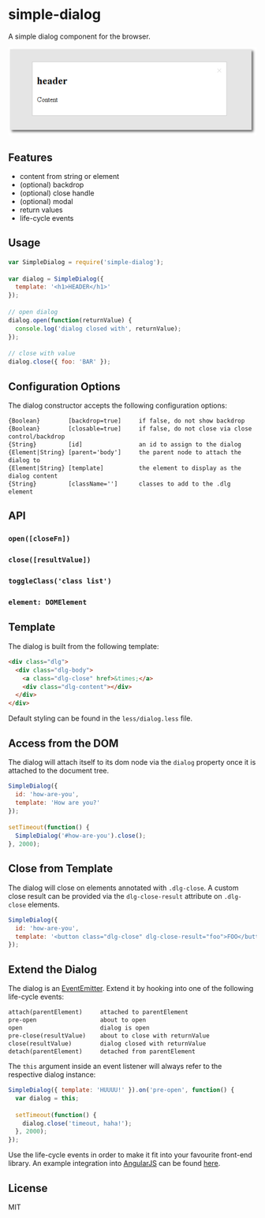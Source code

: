 # simple-dialog

A simple dialog component for the browser.

![Open Dialog Window](https://github.com/nikku/simple-dialog/blob/master/resources/screenshot.png)


## Features

* content from string or element
* (optional) backdrop
* (optional) close handle
* (optional) modal
* return values
* life-cycle events


## Usage

```javascript
var SimpleDialog = require('simple-dialog');

var dialog = SimpleDialog({
  template: '<h1>HEADER</h1>'
});

// open dialog
dialog.open(function(returnValue) {
  console.log('dialog closed with', returnValue);
});

// close with value
dialog.close({ foo: 'BAR' });
```


## Configuration Options

The dialog constructor accepts the following configuration options:

```
{Boolean}        [backdrop=true]     if false, do not show backdrop
{Boolean}        [closable=true]     if false, do not close via close control/backdrop
{String}         [id]                an id to assign to the dialog
{Element|String} [parent='body']     the parent node to attach the dialog to
{Element|String} [template]          the element to display as the dialog content
{String}         [className='']      classes to add to the .dlg element
```


## API

### `open([closeFn])`

### `close([resultValue])`

### `toggleClass('class list')`

### `element: DOMElement`


## Template

The dialog is built from the following template:

```html
<div class="dlg">
  <div class="dlg-body">
    <a class="dlg-close" href>&times;</a>
    <div class="dlg-content"></div>
  </div>
</div>
```

Default styling can be found in the `less/dialog.less` file.


## Access from the DOM

The dialog will attach itself to its dom node via the `dialog` property once it is attached to the document tree.

```javascript
SimpleDialog({
  id: 'how-are-you',
  template: 'How are you?'
});

setTimeout(function() {
  SimpleDialog('#how-are-you').close();
}, 2000);
```

## Close from Template

The dialog will close on elements annotated with `.dlg-close`.
A custom close result can be provided via the `dlg-close-result` attribute
on `.dlg-close` elements.

```javascript
SimpleDialog({
  id: 'how-are-you',
  template: '<button class="dlg-close" dlg-close-result="foo">FOO</button>'
});
```

## Extend the Dialog

The dialog is an [EventEmitter](https://nodejs.org/api/events.html#events_class_events_eventemitter). Extend it by hooking into one of the following life-cycle events:

```
attach(parentElement)     attached to parentElement
pre-open                  about to open
open                      dialog is open
pre-close(resultValue)    about to close with returnValue
close(resultValue)        dialog closed with returnValue
detach(parentElement)     detached from parentElement
```

The `this` argument inside an event listener will always refer to the respective dialog instance:


```javascript
SimpleDialog({ template: 'HUUUU!' }).on('pre-open', function() {
  var dialog = this;

  setTimeout(function() {
    dialog.close('timeout, haha!');
  }, 2000);
});
```

Use the life-cycle events in order to make it fit into your favourite front-end library. An example integration into [AngularJS](https://angularjs.org/) can be found [here](https://github.com/nikku/ng-simple-dialog).


## License

MIT
